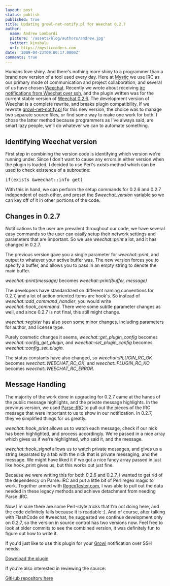 ```yaml
---
layout: post
status: publish
published: true
title: Updating growl-net-notify.pl for Weechat 0.2.7
author:
  name: Andrew Lombardi
  picture: '/assets/blog/authors/andrew.jpg'
  twitter: kinabalu
  url: https://mysticcoders.com
date: '2009-04-23T09:00:17.0000Z'
comments: true
---
```

Humans love shiny. And there's nothing more shiny to a programmer than a brand new version of a tool used every day. Here at <a href="http://www.mysticcoders.com">Mystic</a> we use IRC as our primary mode of communication and project collaboration, and several of us have chosen <a href="http://weechat.flashtux.org" title="Weechat" target="_blank">Weechat</a>. Recently we wrote about receiving <a href="http://www.mysticcoders.com/blog/2009/04/15/irc-notifications-over-ssh-using-socat-and-growl/" title="IRC Notifications over SSH using socat and growl" target="_top">irc notifications from Weechat over ssh</a>, and the plugin written was for the current stable version of <a href="http://weechat.flashtux.org/download.php" title="Weechat 0.2.6 download" target="_blank">Weechat 0.2.6</a>. The development version of Weechat is a complete rewrite, and breaks plugin compatibility. If we rewrote <a href="http://www.mysticcoders.com/apps/growl-notify/" title="growl-net-notify plugin" target="_blank">growl-net-notify.pl</a> for this new version, the choice was to manage two separate source files, or find some way to make one work for both. I chose the latter method because programmers as I've always said, are smart lazy people, we'll do whatever we can to automate something.

<a id="more"></a><a id="more-798"></a>

<h2>Identifying Weechat version</h2>
First step in combining the version code is identifying which version we're running under. Since I don't want to cause any errors in either version when the plugin is loaded, I decided to use Perl's <em>exists</em> method which can be used to check existence of a subroutine:

<pre>if(exists &amp;weechat::info_get)</pre>
With this in hand, we can perform the setup commands for 0.2.6 and 0.2.7 independent of each other, and preset the <em>$weechat_version</em> variable so we can key off of it in other portions of the code.

<h2>Changes in 0.2.7</h2>
Notifications to the user are prevalent throughout our code, we have several easy commands so the user can easily setup their network settings and parameters that are important. So we use <em>weechat::print</em> a lot, and it has changed in 0.2.7.

The previous version gave you a single parameter for <em>weechat::print</em>, and output to whatever your active buffer was. The new version forces you to specify a buffer, and allows you to pass in an empty string to denote the main buffer.

<em>weechat::print(message)</em> becomes <em>weechat::print(buffer, message)</em>

The developers have standardized on different naming conventions for 0.2.7, and a lot of action oriented items are hook's. So instead of <em>weechat::add_command_handler</em>, you would write <em>weechat::hook_command</em>. There were some subtle parameter changes as well, and since 0.2.7 is not final, this still might change.

<em>weechat::register</em> has also seen some minor changes, including parameters for author, and license type.

Purely cosmetic changes it seems, <em>weechat::get_plugin_config</em> becomes <em>weechat::config_get_plugin</em>, and <em>weechat::set_plugin_config</em> becomes <em>weechat::config_set_plugin</em>.

The status constants have also changed, so <em>weechat::PLUGIN_RC_OK</em> becomes <em>weechat::WEECHAT_RC_OK</em>, and <em>weechat::PLUGIN_RC_KO</em> becomes <em>weechat::WEECHAT_RC_ERROR</em>.

<h2>Message Handling</h2>
The majority of the work done in upgrading for 0.2.7 came at the hands of the public message highlights, and the private message highlights. In the previous version, we used <a href="http://search.cpan.org/~bingos/Parse-IRC-1.12/" title="Parse::IRC" target="_blank">Parse::IRC</a> to pull out the pieces of the IRC message that were important to us to show in our notification. In 0.2.7, they've simplified things for us greatly.

<em>weechat::hook_print</em> allows us to watch each message, check if our nick has been highlighted, and process accordingly. We're passed in a nice array which gives us if we're highlighted, who said it, and the message.

<em>weechat::hook_signal</em> allows us to watch private messages, and gives us a string separated by a tab with the nick that is private messaging, and the message. We might have liked it if we got a nice fancy array passed in just like hook_print gives us, but this works out just fine.

Because we were writing this for both 0.2.6 and 0.2.7, I wanted to get rid of the dependency on Parse::IRC and put a little bit of Perl regex magic to work. Together armed with <a href="http://www.regextester.com" title="RegexTester.com" target="_blank">RegexTester.com</a>, I was able to pull out the data needed in these legacy methods and achieve detachment from needing Parse::IRC.

Now I'm sure there are some Perl-style tricks that I'm not doing here, and the code definitely fails because it is readable :). And of course, after talking with FlashCode on #weechat, he suggested we continue development only on 0.2.7, so the version in source control has two versions now. Feel free to look at older commits to see the combined version, it was definitely fun to figure out how to write it.

If you'd just like to use this plugin for your <a href="http://growl.info" title="Growl" target="_blank">Growl</a> notification over SSH needs:

<a href="http://www.mysticcoders.com/apps/growl-notify/" title="growl-net-notify plugin" target="_blank">Download the plugin</a>

If you're also interested in reviewing the source:

<a href="http://github.com/kinabalu/weechat-plugins/tree/master" title="GitHub Repository for Weechat Plugin" target="_blank">GitHub repository here</a>

